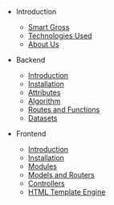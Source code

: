 - Introduction

  - [Smart Gross](quickstart.md)
  - [Technologies Used](technologies.md)
  - [About Us](more-pages.md)

- Backend

  - [Introduction](backend_introduction.md)
  - [Installation](backend_installation.md)
  - [Attributes](attributes.md)
  - [Algorithm](algorithm.md)
  - [Routes and Functions](backend_routesFunctions.md)
  - [Datasets](backend_dataset.md)

- Frontend

  - [Introduction](frontend_introduction.md)
  - [Installation](frontend_installation.md)
  - [Modules](frontend_modules.md)
  - [Models and Routers](frontend_models_and_routers.md)
  - [Controllers](frontend_controllers.md)
  - [HTML Template Engine](language-highlight.md)
